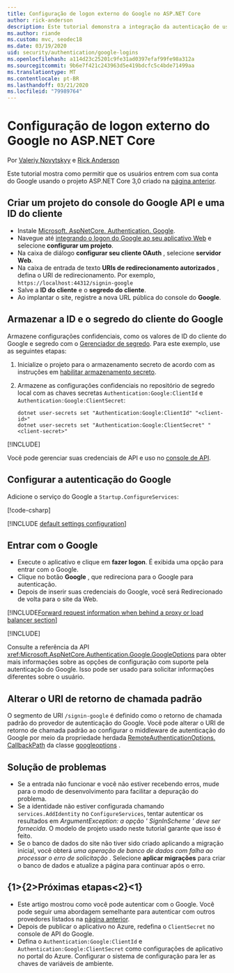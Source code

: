 ```yaml
---
title: Configuração de logon externo do Google no ASP.NET Core
author: rick-anderson
description: Este tutorial demonstra a integração da autenticação de usuário de conta do Google em um aplicativo ASP.NET Core existente.
ms.author: riande
ms.custom: mvc, seodec18
ms.date: 03/19/2020
uid: security/authentication/google-logins
ms.openlocfilehash: a114d23c25201c9fe31ad0397efaf99fe98a312a
ms.sourcegitcommit: 9b6e7f421c243963d5e419bdcfc5c4bde71499aa
ms.translationtype: MT
ms.contentlocale: pt-BR
ms.lasthandoff: 03/21/2020
ms.locfileid: "79989764"
---
```

# <a name="google-external-login-setup-in-aspnet-core"></a>Configuração de logon externo do Google no ASP.NET Core

Por [Valeriy Novytskyy](https://github.com/01binary) e [Rick Anderson](https://twitter.com/RickAndMSFT)

Este tutorial mostra como permitir que os usuários entrem com sua conta do Google usando o projeto ASP.NET Core 3,0 criado na [página anterior](xref:security/authentication/social/index).

## <a name="create-a-google-api-console-project-and-client-id"></a>Criar um projeto do console do Google API e uma ID do cliente

* Instale [Microsoft. AspNetCore. Authentication. Google](https://www.nuget.org/packages/Microsoft.AspNetCore.Authentication.Google).
* Navegue até [integrando o logon do Google ao seu aplicativo Web](https://developers.google.com/identity/sign-in/web/devconsole-project) e selecione **configurar um projeto**.
* Na caixa de diálogo **configurar seu cliente OAuth** , selecione **servidor Web**.
* Na caixa de entrada de texto **URIs de redirecionamento autorizados** , defina o URI de redirecionamento. Por exemplo, `https://localhost:44312/signin-google`
* Salve a **ID do cliente** e o **segredo do cliente**.
* Ao implantar o site, registre a nova URL pública do console do **Google**.

## <a name="store-the-google-client-id-and-secret"></a>Armazenar a ID e o segredo do cliente do Google

Armazene configurações confidenciais, como os valores de ID do cliente do Google e segredo com o [Gerenciador de segredo](xref:security/app-secrets). Para este exemplo, use as seguintes etapas:

1. Inicialize o projeto para o armazenamento secreto de acordo com as instruções em [habilitar armazenamento secreto](xref:security/app-secrets#enable-secret-storage).
1. Armazene as configurações confidenciais no repositório de segredo local com as chaves secretas `Authentication:Google:ClientId` e `Authentication:Google:ClientSecret`:

    ```dotnetcli
    dotnet user-secrets set "Authentication:Google:ClientId" "<client-id>"
    dotnet user-secrets set "Authentication:Google:ClientSecret" "<client-secret>"
    ```

[!INCLUDE[](~/includes/environmentVarableColon.md)]

Você pode gerenciar suas credenciais de API e uso no [console de API](https://console.developers.google.com/apis/dashboard).

## <a name="configure-google-authentication"></a>Configurar a autenticação do Google

Adicione o serviço do Google a `Startup.ConfigureServices`:

[!code-csharp[](~/security/authentication/social/social-code/3.x/StartupGoogle3x.cs?highlight=11-19)]

[!INCLUDE [default settings configuration](includes/default-settings2-2.md)]

## <a name="sign-in-with-google"></a>Entrar com o Google

* Execute o aplicativo e clique em **fazer logon**. É exibida uma opção para entrar com o Google.
* Clique no botão **Google** , que redireciona para o Google para autenticação.
* Depois de inserir suas credenciais do Google, você será Redirecionado de volta para o site da Web.

[!INCLUDE[Forward request information when behind a proxy or load balancer section](includes/forwarded-headers-middleware.md)]

[!INCLUDE[](includes/chain-auth-providers.md)]

Consulte a referência da API <xref:Microsoft.AspNetCore.Authentication.Google.GoogleOptions> para obter mais informações sobre as opções de configuração com suporte pela autenticação do Google. Isso pode ser usado para solicitar informações diferentes sobre o usuário.

## <a name="change-the-default-callback-uri"></a>Alterar o URI de retorno de chamada padrão

O segmento de URI `/signin-google` é definido como o retorno de chamada padrão do provedor de autenticação do Google. Você pode alterar o URI de retorno de chamada padrão ao configurar o middleware de autenticação do Google por meio da propriedade herdada [RemoteAuthenticationOptions. CallbackPath](/dotnet/api/microsoft.aspnetcore.authentication.remoteauthenticationoptions.callbackpath) da classe [googleoptions](/dotnet/api/microsoft.aspnetcore.authentication.google.googleoptions) .

## <a name="troubleshooting"></a>Solução de problemas

* Se a entrada não funcionar e você não estiver recebendo erros, mude para o modo de desenvolvimento para facilitar a depuração do problema.
* Se a identidade não estiver configurada chamando `services.AddIdentity` no `ConfigureServices`, tentar autenticar os resultados em *ArgumentException: a opção ' SignInScheme ' deve ser fornecida*. O modelo de projeto usado neste tutorial garante que isso é feito.
* Se o banco de dados do site não tiver sido criado aplicando a migração inicial, você obterá *uma operação de banco de dados com falha ao processar o erro de solicitação* . Selecione **aplicar migrações** para criar o banco de dados e atualize a página para continuar após o erro.

## <a name="next-steps"></a>{1&gt;{2&gt;Próximas etapas&lt;2}&lt;1}

* Este artigo mostrou como você pode autenticar com o Google. Você pode seguir uma abordagem semelhante para autenticar com outros provedores listados na [página anterior](xref:security/authentication/social/index).
* Depois de publicar o aplicativo no Azure, redefina o `ClientSecret` no console de API do Google.
* Defina o `Authentication:Google:ClientId` e `Authentication:Google:ClientSecret` como configurações de aplicativo no portal do Azure. Configurar o sistema de configuração para ler as chaves de variáveis de ambiente.
